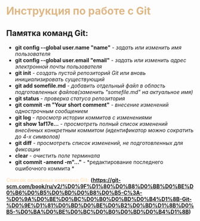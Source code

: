 # <span style="color:burlywood">Инструкция по работе с Git</span>
## Памятка команд Git:
* **git config --global user.name "name"** - *задать или изменить имя пользователя*
* **git config --global user.email "email"** - *задать или изменить адрес электронной почты пользователя*
* **git init** - *создать пустой репозиторий Git или вновь инициализировать существующий*
* **git add somefile.md** - *добавить отдельный файл в область подготовленных файлов(заменить "somefile.md" на актуальное имя)*
* **git status** - *проверка статуса репозитория*
* **git commit -m "Your short comment"** - *внесение изменений однострочным сообщением*
* **git log** - *просмотр истории коммитов с изменениями*
* **git show 1af17e...** - *просмотреть полный список изменений внесённых конкретным коммитом (идентификатор можно сократить до 4-х символов)*
* **git diff** - *просмотреть список изменений, не подготовленных для фиксации*
* **clear** - *очистить поле терминала*
* **git commit -amend -m"..."** - *редактирование последнего ошибочного коммита *

<span style="color:bisque"> **Список основных комманд Git:**</span> **(https://git-scm.com/book/ru/v2/%D0%9F%D1%80%D0%B8%D0%BB%D0%BE%D0%B6%D0%B5%D0%BD%D0%B8%D0%B5-C%3A-%D0%9A%D0%BE%D0%BC%D0%B0%D0%BD%D0%B4%D1%8B-Git-%D0%9E%D1%81%D0%BD%D0%BE%D0%B2%D0%BD%D1%8B%D0%B5-%D0%BA%D0%BE%D0%BC%D0%B0%D0%BD%D0%B4%D1%8B)**
